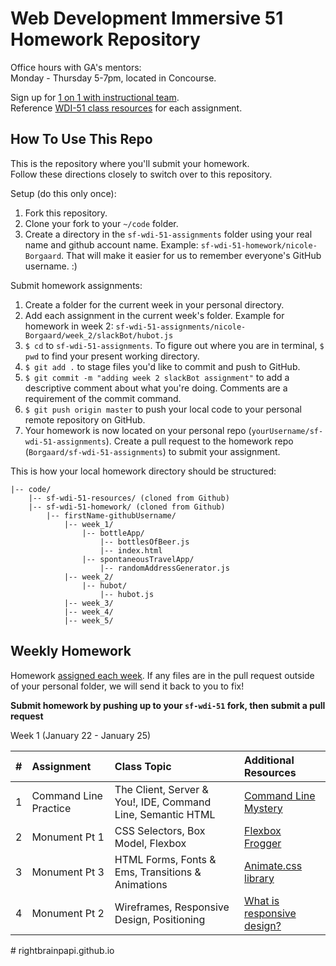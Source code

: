 Web Development Immersive 51 Homework Repository
==========================================

Office hours with GA's mentors:    
Monday - Thursday 5-7pm, located in Concourse.

Sign up for [1 on 1 with instructional team][1o1].    
Reference [WDI-51 class resources][resources] for each assignment.

How To Use This Repo
--------------------

This is the repository where you'll submit your homework.    
Follow these directions closely to switch over to this repository.

Setup (do this only once):
1. Fork this repository.
2. Clone your fork to your ```~/code``` folder.
3. Create a directory in the ```sf-wdi-51-assignments``` folder using your real name and github account name. Example: ```sf-wdi-51-homework/nicole-Borgaard```. That will make it easier for us to remember everyone's GitHub username. :)

Submit homework assignments:
1. Create a folder for the current week in your personal directory. 
2. Add each assignment in the current week's folder. Example for homework in week 2: `sf-wdi-51-assignments/nicole-Borgaard/week_2/slackBot/hubot.js`
3. `$ cd` to `sf-wdi-51-assignments`. To figure out where you are in terminal, `$ pwd` to find your present working directory.
4. `$ git add .` to stage files you'd like to commit and push to GitHub.
5. `$ git commit -m "adding week 2 slackBot assignment"` to add a descriptive comment about what you're doing. Comments are a requirement of the commit command.
6. `$ git push origin master` to push your local code to your personal remote repository on GitHub.
7. Your homework is now located on your personal repo (`yourUsername/sf-wdi-51-assignments`). Create a pull request to the homework repo (`Borgaard/sf-wdi-51-assignments`) to submit your assignment.


This is how your local homework directory should be structured:


    |-- code/
        |-- sf-wdi-51-resources/ (cloned from Github)
        |-- sf-wdi-51-homework/ (cloned from Github)
            |-- firstName-githubUsername/
                |-- week_1/
                    |-- bottleApp/
                        |-- bottlesOfBeer.js
                        |-- index.html
                    |-- spontaneousTravelApp/
                        |-- randomAddressGenerator.js
                |-- week_2/
                    |-- hubot/
                        |-- hubot.js
                |-- week_3/
                |-- week_4/
                |-- week_5/

Weekly Homework
---------------

Homework [assigned each week][resources].
If any files are in the pull request outside of your personal folder, we will send it back to you to fix!

**Submit homework by pushing up to your `sf-wdi-51` fork, then submit a pull request**

Week 1 (January 22 - January 25)

| \#      | Assignment | Class Topic | Additional Resources |
| :-----: | :--------- | :---------- | :------------------- |
| 1       | Command Line Practice | The Client, Server & You!, IDE, Command Line, Semantic HTML | [Command Line Mystery][2-1] |
| 2       | Monument Pt 1 | CSS Selectors, Box Model, Flexbox | [Flexbox Frogger][2-2] |
| 3       | Monument Pt 3 | HTML Forms, Fonts & Ems, Transitions & Animations | [Animate.css library][2-3] |
| 4       | Monument Pt 2 | Wireframes, Responsive Design, Positioning | [What is responsive design?][2-4] |

<!-- Links -->
[resources]: https://git.generalassemb.ly/sf-wdi-51
[1o1]: https://docs.google.com/spreadsheets/d/1IhDQLiCeZlOCLve4EEAzfwL1a22KipC6gaSTj_xQacc/edit#gid=0

<!-- Format: [day-linkNumber] -->
<!-- Week 1 -->
[2-1]: https://github.com/veltman/clmystery
[2-2]: https://flexboxfroggy.com/
[2-3]: https://daneden.github.io/animate.css/
[2-4]: https://guide.freecodecamp.org/html/responsive-web-design/

<!-- Week 2 -->


<!-- Week 3 -->


<!-- Week 4 --># rightbrainpapi.github.io
